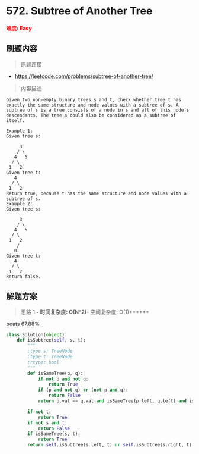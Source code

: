 # 572. Subtree of Another Tree

**<font color=red>难度: Easy</font>**

## 刷题内容

> 原题连接

* https://leetcode.com/problems/subtree-of-another-tree/

> 内容描述

```
Given two non-empty binary trees s and t, check whether tree t has exactly the same structure and node values with a subtree of s. A subtree of s is a tree consists of a node in s and all of this node's descendants. The tree s could also be considered as a subtree of itself.

Example 1:
Given tree s:

     3
    / \
   4   5
  / \
 1   2
Given tree t:
   4 
  / \
 1   2
Return true, because t has the same structure and node values with a subtree of s.
Example 2:
Given tree s:

     3
    / \
   4   5
  / \
 1   2
    /
   0
Given tree t:
   4
  / \
 1   2
Return false.
```

## 解题方案

> 思路 1
******- 时间复杂度: O(N^2)******- 空间复杂度: O(1)******

beats 67.88%

```python
class Solution(object):
    def isSubtree(self, s, t):
        """
        :type s: TreeNode
        :type t: TreeNode
        :rtype: bool
        """
        def isSameTree(p, q):
            if not p and not q:
                return True
            if (p and not q) or (not p and q):
                return False
            return p.val == q.val and isSameTree(p.left, q.left) and isSameTree(p.right, q.right)

        if not t:
            return True
        if not s and t:
            return False
        if isSameTree(s, t):
            return True
        return self.isSubtree(s.left, t) or self.isSubtree(s.right, t)
```



















